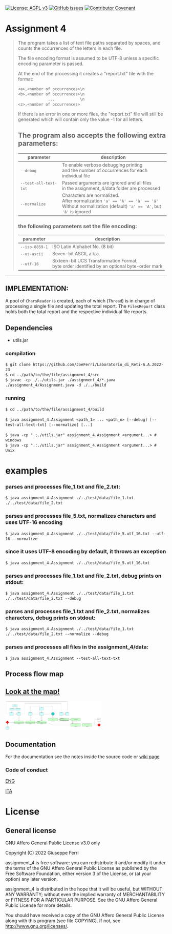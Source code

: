 [![License: AGPL v3](https://img.shields.io/badge/License-AGPL%20v3-blue.svg)](https://www.gnu.org/licenses/agpl-3.0)
[![GitHub issues](https://img.shields.io/github/issues/JoeFerri/Laboratorio_di_Reti-A.A.2022-23)](https://github.com/JoeFerri/Laboratorio_di_Reti-A.A.2022-23/issues)
[![Contributor Covenant](https://img.shields.io/badge/Contributor%20Covenant-2.0-4baaaa.svg)](code_of_conduct.md)

# Assignment 4

> The program takes a list of text file paths separated by spaces,
> and counts the occurrences of the letters in each file.
> 
> The file encoding format is assumed to be UTF-8
> unless a specific encoding parameter is passed.
> 
> At the end of the processing it creates a "report.txt" file with the format:
>  
>     <a>,<number of occurrences>\n
>     <b>,<number of occurrences>\n
>                  ...           \n
>     <z>,<number of occurrences>
> 
> If there is an error in one or more files,
> the "report.txt" file will still be generated
> which will contain only the value -1 for all letters.
> 
> ## The program also accepts the following extra parameters:
>
> | parameter             | description|
> | --------------------- | ---------- |
> | `--debug`             | To enable verbose debugging printing<br>and the number of occurrences for each individual file |
> | `--test-all-text-txt` | Passed arguments are ignored and all files<br>in the assignment_4/data folder are processed |
> | `--normalize`         | Characters are normalized.<br>After normalization `'a' == 'A' == 'à' == 'á'`<br>Without normalization (default) `'a' == 'A'`, but `'à'` is ignored |
> 
> ### the following parameters set the file encoding:
> | parameter      | description|
> | -------------- | ---------- |
> | `--iso-8859-1` | ISO Latin Alphabet No. (8 bit) |
> | `--us-ascii`   | Seven-bit ASCII, a.k.a. |
> | `--utf-16`     | Sixteen-bit UCS Transformation Format,<br>byte order identified by an optional byte-order mark|
---

## IMPLEMENTATION:

A pool of `CharsReader` is created, each of which (`Thread`)
is in charge of processing a single file and updating the total report.
The `FilesReport` class holds both the total report
and the respective individual file reports.

## Dependencies
- utils.jar

### compilation
    $ git clone https://github.com/JoeFerri/Laboratorio_di_Reti-A.A.2022-23
    $ cd ../path/to/the/file/assignment_4/src
    $ javac -cp ./../utils.jar ./assignment_4/*.java ./assignment_4/Assignment.java -d ./../build

### running
    $ cd ../path/to/the/file/assignment_4/build

    $ java assignment_4.Assignment <path_1> ... <path_n> [--debug] [--test-all-text-txt] [--normalize] [...]

    $ java -cp ".;./utils.jar" assignment_4.Assignment <argument...> # windows
    $ java -cp ".:./utils.jar" assignment_4.Assignment <argument...> # Unix

# examples
### parses and processes file_1.txt and file_2.txt:

    $ java assignment_4.Assignment ./../test/data/file_1.txt ./../test/data/file_2.txt

### parses and processes file_5.txt, normalizes characters and uses UTF-16 encoding

    $ java assignment_4.Assignment ./../test/data/file_5.utf_16.txt --utf-16 --normalize

### since it uses UTF-8 encoding by default, it throws an exception

    $ java assignment_4.Assignment ./../test/data/file_5.utf_16.txt

### parses and processes file_1.txt and file_2.txt, debug prints on stdout:

    $ java assignment_4.Assignment ./../test/data/file_1.txt ./../test/data/file_2.txt --debug

### parses and processes file_1.txt and file_2.txt, normalizes characters, debug prints on stdout:

    $ java assignment_4.Assignment ./../test/data/file_1.txt ./../test/data/file_2.txt --normalize --debug

### parses and processes all files in the assignment_4/data:

    $ java assignment_4.Assignment --test-all-text-txt

## Process flow map
<a href="https://raw.githubusercontent.com/JoeFerri/Laboratorio_di_Reti-A.A.2022-23/main/assignment_4/assets/schema.svg" onclick="return ! window.open(this.href);">Look at the map!</a>
---
<img
  src="assets/schema.svg"
  alt="Process flow map."
  title="Process flow map."
  style="display: inline-block; margin: 0 auto; max-width: 300px">

## Documentation
For the documentation see the notes inside the source code or [wiki page](https://github.com/JoeFerri/Laboratorio_di_Reti-A.A.2022-23/wiki)

### Code of conduct
[ENG](code_of_conduct-eng.md)

[ITA](code_of_conduct-ita.md)

# License 

## General license 

GNU Affero General Public License v3.0 only

  Copyright (C) 2022 Giuseppe Ferri

  assignment_4 is free software: you can redistribute it and/or modify
  it under the terms of the GNU Affero General Public License as
  published by the Free Software Foundation, either version 3 of the
  License, or (at your option) any later version.
  
  assignment_4 is distributed in the hope that it will be useful,
  but WITHOUT ANY WARRANTY; without even the implied warranty of
  MERCHANTABILITY or FITNESS FOR A PARTICULAR PURPOSE.  See the
  GNU Affero General Public License for more details.
  
  You should have received a copy of the GNU Affero General Public License
  along with this program (see file COPYING).  If not, see <http://www.gnu.org/licenses/>.
